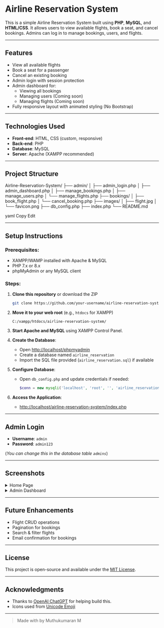 # Airline Reservation System

This is a simple Airline Reservation System built using **PHP**, **MySQL**, and **HTML/CSS**. It allows users to view available flights, book a seat, and cancel bookings. Admins can log in to manage bookings, users, and flights.

---

## Features

- View all available flights
- Book a seat for a passenger
- Cancel an existing booking
- Admin login with session protection
- Admin dashboard for:
  - Viewing all bookings
  - Managing users (Coming soon)
  - Managing flights (Coming soon)
- Fully responsive layout with animated styling (No Bootstrap)

---

## Technologies Used

- **Front-end**: HTML, CSS (custom, responsive)
- **Back-end**: PHP
- **Database**: MySQL
- **Server**: Apache (XAMPP recommended)

---

## Project Structure
Airline-Reservation-System/
├── admin/
│ ├── admin_login.php
│ ├── admin_dashboard.php
│ ├── manage_bookings.php
│ ├── manage_users.php
│ └── manage_flights.php
├── bookings/
│ ├── book_flight.php
│ └── cancel_booking.php
├── images/
│ ├── flight.jpg
│ └── favicon.png
├── db_config.php
├── index.php
└── README.md

yaml
Copy
Edit

---

## Setup Instructions

### Prerequisites:
- XAMPP/WAMP installed with Apache & MySQL
- PHP 7.x or 8.x
- phpMyAdmin or any MySQL client

### Steps:

1. **Clone this repository** or download the ZIP
    ```bash
    git clone https://github.com/your-username/airline-reservation-system.git
    ```

2. **Move it to your web root** (e.g., `htdocs` for XAMPP)
    ```
    C:/xampp/htdocs/airline-reservation-system/
    ```

3. **Start Apache and MySQL** using XAMPP Control Panel.

4. **Create the Database**:
    - Open [http://localhost/phpmyadmin](http://localhost/phpmyadmin)
    - Create a database named `airline_reservation`
    - Import the SQL file provided (`airline_reservation.sql`) if available

5. **Configure Database**:
    - Open `db_config.php` and update credentials if needed:
      ```php
      $conn = new mysqli('localhost', 'root', '', 'airline_reservation');
      ```

6. **Access the Application**:
    - [http://localhost/airline-reservation-system/index.php](http://localhost/airline-reservation-system/index.php)

---

## Admin Login

- **Username**: `admin`
- **Password**: `admin123`

(*You can change this in the database table `admins`*)

---

## Screenshots

<details>
<summary>Home Page</summary>
<img src="images/screenshot-home.png" width="600"/>
</details>

<details>
<summary>Admin Dashboard</summary>
<img src="images/screenshot-admin.png" width="600"/>
</details>

---

## Future Enhancements

- Flight CRUD operations
- Pagination for bookings
- Search & filter flights
- Email confirmation for bookings

---

## License

This project is open-source and available under the [MIT License](LICENSE).

---

## Acknowledgments

- Thanks to [OpenAI ChatGPT](https://chat.openai.com) for helping build this.
- Icons used from [Unicode Emoji](https://emojipedia.org)

---

> Made with by Muthukumaran M

